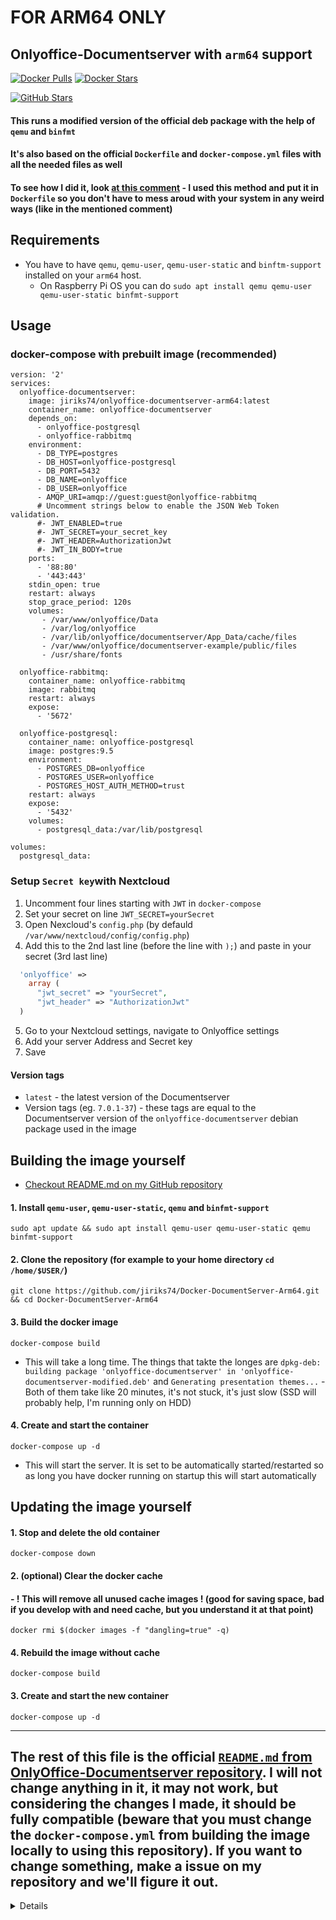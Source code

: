 # FOR ARM64 ONLY

## Onlyoffice-Documentserver with `arm64` support

[![Docker Pulls](https://img.shields.io/docker/pulls/jiriks74/onlyoffice-documentserver-arm64.svg?color=94398d&labelColor=555555&logoColor=ffffff&style=for-the-badge&label=pulls&logo=docker)](https://hub.docker.com/r/jiriks74/onlyoffice-documentserver-arm64)
[![Docker Stars](https://img.shields.io/docker/stars/jiriks74/onlyoffice-documentserver-arm64.svg?color=94398d&labelColor=555555&logoColor=ffffff&style=for-the-badge&label=stars&logo=docker)](https://hub.docker.com/r/jiriks74/onlyoffice-documentserver-arm64)

[![GitHub Stars](https://img.shields.io/github/stars/jiriks74/Docker-DocumentServer-Arm64.svg?color=94398d&labelColor=555555&logoColor=ffffff&style=for-the-badge&logo=github)](https://github.com/jiriks74/Docker-DocumentServer-Arm64)


#### This runs a modified version of the official deb package with the help of `qemu` and `binfmt`
#### It's also based on the official `Dockerfile` and `docker-compose.yml` files with all the needed files as well

#### To see how I did it, look [at this comment](https://github.com/ONLYOFFICE/DocumentServer/issues/152#issuecomment-1061902836) - I used this method and put it in `Dockerfile` so you don't have to mess aroud with your system in any weird ways (like in the mentioned comment)

## Requirements
- You have to have `qemu`, `qemu-user`, `qemu-user-static` and `binftm-support` installed on your `arm64` host.
    - On Raspberry Pi OS you can do `sudo apt install qemu qemu-user qemu-user-static binfmt-support`

## Usage
### docker-compose with prebuilt image (recommended)
```docker-compose
version: '2'
services:
  onlyoffice-documentserver:
    image: jiriks74/onlyoffice-documentserver-arm64:latest
    container_name: onlyoffice-documentserver
    depends_on:
      - onlyoffice-postgresql
      - onlyoffice-rabbitmq
    environment:
      - DB_TYPE=postgres
      - DB_HOST=onlyoffice-postgresql
      - DB_PORT=5432
      - DB_NAME=onlyoffice
      - DB_USER=onlyoffice
      - AMQP_URI=amqp://guest:guest@onlyoffice-rabbitmq
      # Uncomment strings below to enable the JSON Web Token validation.
      #- JWT_ENABLED=true
      #- JWT_SECRET=your_secret_key
      #- JWT_HEADER=AuthorizationJwt
      #- JWT_IN_BODY=true
    ports:
      - '88:80'
      - '443:443'
    stdin_open: true
    restart: always
    stop_grace_period: 120s
    volumes:
       - /var/www/onlyoffice/Data
       - /var/log/onlyoffice
       - /var/lib/onlyoffice/documentserver/App_Data/cache/files
       - /var/www/onlyoffice/documentserver-example/public/files
       - /usr/share/fonts
       
  onlyoffice-rabbitmq:
    container_name: onlyoffice-rabbitmq
    image: rabbitmq
    restart: always
    expose:
      - '5672'

  onlyoffice-postgresql:
    container_name: onlyoffice-postgresql
    image: postgres:9.5
    environment:
      - POSTGRES_DB=onlyoffice
      - POSTGRES_USER=onlyoffice
      - POSTGRES_HOST_AUTH_METHOD=trust
    restart: always
    expose:
      - '5432'
    volumes:
      - postgresql_data:/var/lib/postgresql

volumes:
  postgresql_data:
```

### Setup `Secret key`with Nextcloud
1. Uncomment four lines starting with `JWT` in `docker-compose`
2. Set your secret on line `JWT_SECRET=yourSecret`
3. Open Nexcloud's `config.php` (by defauld `/var/www/nextcloud/config/config.php`)
4. Add this to the 2nd last line (before the line with `);`) and paste in your secret (3rd last line)
```php
  'onlyoffice' =>
    array (
      "jwt_secret" => "yourSecret",
      "jwt_header" => "AuthorizationJwt"
  )
```
5. Go to your Nextcloud settings, navigate to Onlyoffice settings
6. Add your server Address and Secret key
7. Save

#### Version tags
- `latest` - the latest version of the Documentserver
- Version tags (eg. `7.0.1-37`) - these tags are equal to the Documentserver version of the `onlyoffice-documentserver` debian package used in the image

## Building the image yourself
- [Checkout README.md on my GitHub repository](https://github.com/jiriks74/Docker-DocumentServer-Arm64)

#### 1. Install `qemu-user`, `qemu-user-static`, `qemu` and `binfmt-support`

   `sudo apt update && sudo apt install qemu-user qemu-user-static qemu binfmt-support`

#### 2. Clone the repository (for example to your home directory `cd /home/$USER/`) 

   `git clone https://github.com/jiriks74/Docker-DocumentServer-Arm64.git && cd Docker-DocumentServer-Arm64`

#### 3. Build the docker image 
   `docker-compose build` 
   - This will take a long time. The things that takte the longes are `dpkg-deb: building package 'onlyoffice-documentserver' in 'onlyoffice-documentserver-modified.deb'` and `Generating presentation themes...` - Both of them take like 20 minutes, it's not stuck, it's just slow (SSD will probably help, I'm running only on HDD)

#### 4. Create and start the container
   `docker-compose up -d` 
   - This will start the server. It is set to be automatically started/restarted so as long you have docker running on startup this will start automatically

## Updating the image yourself
#### 1. Stop and delete the old container

   `docker-compose down`
   
#### 2. (optional) Clear the docker cache 
####    - ! This will remove all unused cache images ! (good for saving space, bad if you develop with and need cache, but you understand it at that point)

   `docker rmi $(docker images -f "dangling=true" -q)`

#### 4. Rebuild the image without cache

   `docker-compose build`
   
#### 3. Create and start the new container

   `docker-compose up -d`

---

## The rest of this file is the official [`README.md` from OnlyOffice-Documentserver repository](https://github.com/ONLYOFFICE/Docker-DocumentServer). I will not change anything in it, it may not work, but considering the changes I made, it should be fully compatible (beware that you must change the `docker-compose.yml` from building the image locally to using this repository). If you want to change something, make a issue on my repository and we'll figure it out.

<details>
	
	
* [Overview](#overview)
* [Functionality](#functionality)
* [Recommended System Requirements](#recommended-system-requirements)
* [Running Docker Image](#running-docker-image)
* [Configuring Docker Image](#configuring-docker-image)
    - [Storing Data](#storing-data)
    - [Running ONLYOFFICE Document Server on Different Port](#running-onlyoffice-document-server-on-different-port)
    - [Running ONLYOFFICE Document Server using HTTPS](#running-onlyoffice-document-server-using-https)
        + [Generation of Self Signed Certificates](#generation-of-self-signed-certificates)
        + [Strengthening the Server Security](#strengthening-the-server-security)
        + [Installation of the SSL Certificates](#installation-of-the-ssl-certificates)
        + [Available Configuration Parameters](#available-configuration-parameters)
* [Installing ONLYOFFICE Document Server integrated with Community and Mail Servers](#installing-onlyoffice-document-server-integrated-with-community-and-mail-servers)
* [Issues](#issues)
    - [Docker Issues](#docker-issues)
    - [Document Server usage Issues](#document-server-usage-issues)
* [Project Information](#project-information)
* [User Feedback and Support](#user-feedback-and-support)

## Overview

ONLYOFFICE Document Server is an online office suite comprising viewers and editors for texts, spreadsheets and presentations, fully compatible with Office Open XML formats: .docx, .xlsx, .pptx and enabling collaborative editing in real time.

Starting from version 6.0, Document Server is distributed as ONLYOFFICE Docs. It has [three editions](https://github.com/ONLYOFFICE/DocumentServer#onlyoffice-document-server-editions). With this image, you will install the free Community version. 

ONLYOFFICE Docs can be used as a part of ONLYOFFICE Workspace or with third-party sync&share solutions (e.g. Nextcloud, ownCloud, Seafile) to enable collaborative editing within their interface.

## Functionality ##
* ONLYOFFICE Document Editor
* ONLYOFFICE Spreadsheet Editor
* ONLYOFFICE Presentation Editor
* ONLYOFFICE Documents application for iOS
* Collaborative editing
* Hieroglyph support
* Support for all the popular formats: DOC, DOCX, TXT, ODT, RTF, ODP, EPUB, ODS, XLS, XLSX, CSV, PPTX, HTML

Integrating it with ONLYOFFICE Community Server you will be able to:
* view and edit files stored on Drive, Box, Dropbox, OneDrive, OwnCloud connected to ONLYOFFICE;
* share files;
* embed documents on a website;
* manage access rights to documents.

## Recommended System Requirements

* **RAM**: 4 GB or more
* **CPU**: dual-core 2 GHz or higher
* **Swap**: at least 2 GB
* **HDD**: at least 2 GB of free space
* **Distribution**: 64-bit Red Hat, CentOS or other compatible distributive with kernel version 3.8 or later, 64-bit Debian, Ubuntu or other compatible distributive with kernel version 3.8 or later
* **Docker**: version 1.9.0 or later

## Running Docker Image

    sudo docker run -i -t -d -p 80:80 onlyoffice/documentserver

Use this command if you wish to install ONLYOFFICE Document Server separately. To install ONLYOFFICE Document Server integrated with Community and Mail Servers, refer to the corresponding instructions below.

## Configuring Docker Image

### Storing Data

All the data are stored in the specially-designated directories, **data volumes**, at the following location:
* **/var/log/onlyoffice** for ONLYOFFICE Document Server logs
* **/var/www/onlyoffice/Data** for certificates
* **/var/lib/onlyoffice** for file cache
* **/var/lib/postgresql** for database

To get access to your data from outside the container, you need to mount the volumes. It can be done by specifying the '-v' option in the docker run command.

    sudo docker run -i -t -d -p 80:80 \
        -v /app/onlyoffice/DocumentServer/logs:/var/log/onlyoffice  \
        -v /app/onlyoffice/DocumentServer/data:/var/www/onlyoffice/Data  \
        -v /app/onlyoffice/DocumentServer/lib:/var/lib/onlyoffice \
        -v /app/onlyoffice/DocumentServer/rabbitmq:/var/lib/rabbitmq \
        -v /app/onlyoffice/DocumentServer/redis:/var/lib/redis \
        -v /app/onlyoffice/DocumentServer/db:/var/lib/postgresql  onlyoffice/documentserver

Normally, you do not need to store container data because the container's operation does not depend on its state. Saving data will be useful:
* For easy access to container data, such as logs
* To remove the limit on the size of the data inside the container
* When using services launched outside the container such as PostgreSQL, Redis, RabbitMQ

### Running ONLYOFFICE Document Server on Different Port

To change the port, use the -p command. E.g.: to make your portal accessible via port 8080 execute the following command:

    sudo docker run -i -t -d -p 8080:80 onlyoffice/documentserver

### Running ONLYOFFICE Document Server using HTTPS

        sudo docker run -i -t -d -p 443:443 \
        -v /app/onlyoffice/DocumentServer/data:/var/www/onlyoffice/Data  onlyoffice/documentserver

Access to the onlyoffice application can be secured using SSL so as to prevent unauthorized access. While a CA certified SSL certificate allows for verification of trust via the CA, a self signed certificates can also provide an equal level of trust verification as long as each client takes some additional steps to verify the identity of your website. Below the instructions on achieving this are provided.

To secure the application via SSL basically two things are needed:

- **Private key (.key)**
- **SSL certificate (.crt)**

So you need to create and install the following files:

        /app/onlyoffice/DocumentServer/data/certs/tls.key
        /app/onlyoffice/DocumentServer/data/certs/tls.crt

When using CA certified certificates (e.g [Let's encrypt](https://letsencrypt.org)), these files are provided to you by the CA. If you are using self-signed certificates you need to generate these files [yourself](#generation-of-self-signed-certificates).

#### Using the automatically generated Let's Encrypt SSL Certificates

        sudo docker run -i -t -d -p 80:80 -p 443:443 \
        -e LETS_ENCRYPT_DOMAIN=your_domain -e LETS_ENCRYPT_MAIL=your_mail  onlyoffice/documentserver

If you want to get and extend Let's Encrypt SSL Certificates automatically just set LETS_ENCRYPT_DOMAIN and LETS_ENCRYPT_MAIL variables.

#### Generation of Self Signed Certificates

Generation of self-signed SSL certificates involves a simple 3 step procedure.

**STEP 1**: Create the server private key

```bash
openssl genrsa -out tls.key 2048
```

**STEP 2**: Create the certificate signing request (CSR)

```bash
openssl req -new -key tls.key -out tls.csr
```

**STEP 3**: Sign the certificate using the private key and CSR

```bash
openssl x509 -req -days 365 -in tls.csr -signkey tls.key -out tls.crt
```

You have now generated an SSL certificate that's valid for 365 days.

#### Strengthening the server security

This section provides you with instructions to [strengthen your server security](https://raymii.org/s/tutorials/Strong_SSL_Security_On_nginx.html).
To achieve this you need to generate stronger DHE parameters.

```bash
openssl dhparam -out dhparam.pem 2048
```

#### Installation of the SSL Certificates

Out of the four files generated above, you need to install the `tls.key`, `tls.crt` and `dhparam.pem` files at the onlyoffice server. The CSR file is not needed, but do make sure you safely backup the file (in case you ever need it again).

The default path that the onlyoffice application is configured to look for the SSL certificates is at `/var/www/onlyoffice/Data/certs`, this can however be changed using the `SSL_KEY_PATH`, `SSL_CERTIFICATE_PATH` and `SSL_DHPARAM_PATH` configuration options.

The `/var/www/onlyoffice/Data/` path is the path of the data store, which means that you have to create a folder named certs inside `/app/onlyoffice/DocumentServer/data/` and copy the files into it and as a measure of security you will update the permission on the `tls.key` file to only be readable by the owner.

```bash
mkdir -p /app/onlyoffice/DocumentServer/data/certs
cp tls.key /app/onlyoffice/DocumentServer/data/certs/
cp tls.crt /app/onlyoffice/DocumentServer/data/certs/
cp dhparam.pem /app/onlyoffice/DocumentServer/data/certs/
chmod 400 /app/onlyoffice/DocumentServer/data/certs/tls.key
```

You are now just one step away from having our application secured.

#### Available Configuration Parameters

*Please refer the docker run command options for the `--env-file` flag where you can specify all required environment variables in a single file. This will save you from writing a potentially long docker run command.*

Below is the complete list of parameters that can be set using environment variables.

- **ONLYOFFICE_HTTPS_HSTS_ENABLED**: Advanced configuration option for turning off the HSTS configuration. Applicable only when SSL is in use. Defaults to `true`.
- **ONLYOFFICE_HTTPS_HSTS_MAXAGE**: Advanced configuration option for setting the HSTS max-age in the onlyoffice nginx vHost configuration. Applicable only when SSL is in use. Defaults to `31536000`.
- **SSL_CERTIFICATE_PATH**: The path to the SSL certificate to use. Defaults to `/var/www/onlyoffice/Data/certs/tls.crt`.
- **SSL_KEY_PATH**: The path to the SSL certificate's private key. Defaults to `/var/www/onlyoffice/Data/certs/tls.key`.
- **SSL_DHPARAM_PATH**: The path to the Diffie-Hellman parameter. Defaults to `/var/www/onlyoffice/Data/certs/dhparam.pem`.
- **SSL_VERIFY_CLIENT**: Enable verification of client certificates using the `CA_CERTIFICATES_PATH` file. Defaults to `false`
- **DB_TYPE**: The database type. Supported values are `postgres`, `mariadb` or `mysql`. Defaults to `postgres`.
- **DB_HOST**: The IP address or the name of the host where the database server is running.
- **DB_PORT**: The database server port number.
- **DB_NAME**: The name of a database to use. Should be existing on container startup.
- **DB_USER**: The new user name with superuser permissions for the database account.
- **DB_PWD**: The password set for the database account.
- **AMQP_URI**: The [AMQP URI](https://www.rabbitmq.com/uri-spec.html "RabbitMQ URI Specification") to connect to message broker server.
- **AMQP_TYPE**: The message broker type. Supported values are `rabbitmq` or `activemq`. Defaults to `rabbitmq`.
- **REDIS_SERVER_HOST**: The IP address or the name of the host where the Redis server is running.
- **REDIS_SERVER_PORT**:  The Redis server port number.
- **NGINX_WORKER_PROCESSES**: Defines the number of nginx worker processes.
- **NGINX_WORKER_CONNECTIONS**: Sets the maximum number of simultaneous connections that can be opened by a nginx worker process.
- **JWT_ENABLED**: Specifies the enabling the JSON Web Token validation by the ONLYOFFICE Document Server. Defaults to `false`.
- **JWT_SECRET**: Defines the secret key to validate the JSON Web Token in the request to the ONLYOFFICE Document Server. Defaults to `secret`.
- **JWT_HEADER**: Defines the http header that will be used to send the JSON Web Token. Defaults to `Authorization`.
- **JWT_IN_BODY**: Specifies the enabling the token validation in the request body to the ONLYOFFICE Document Server. Defaults to `false`.
- **WOPI_ENABLED**: Specifies the enabling the wopi handlers. Defaults to `false`.
- **USE_UNAUTHORIZED_STORAGE**: Set to `true`if using selfsigned certificates for your storage server e.g. Nextcloud. Defaults to `false`
- **GENERATE_FONTS**: When 'true' regenerates fonts list and the fonts thumbnails etc. at each start. Defaults to `true`
- **METRICS_ENABLED**: Specifies the enabling StatsD for ONLYOFFICE Document Server. Defaults to `false`.
- **METRICS_HOST**: Defines StatsD listening host. Defaults to `localhost`.
- **METRICS_PORT**: Defines StatsD listening port. Defaults to `8125`.
- **METRICS_PREFIX**: Defines StatsD metrics prefix for backend services. Defaults to `ds.`.
- **LETS_ENCRYPT_DOMAIN**: Defines the domain for Let's Encrypt certificate.
- **LETS_ENCRYPT_MAIL**: Defines the domain administator mail address for Let's Encrypt certificate.

## Installing ONLYOFFICE Document Server integrated with Community and Mail Servers

ONLYOFFICE Document Server is a part of ONLYOFFICE Community Edition that comprises also Community Server and Mail Server. To install them, follow these easy steps:

**STEP 1**: Create the `onlyoffice` network.

```bash
docker network create --driver bridge onlyoffice
```
Then launch containers on it using the 'docker run --net onlyoffice' option:

**STEP 2**: Install MySQL.

Follow [these steps](#installing-mysql) to install MySQL server.

**STEP 3**: Install ONLYOFFICE Document Server.

```bash
sudo docker run --net onlyoffice -i -t -d --restart=always --name onlyoffice-document-server \
	-v /app/onlyoffice/DocumentServer/logs:/var/log/onlyoffice  \
	-v /app/onlyoffice/DocumentServer/data:/var/www/onlyoffice/Data  \
	-v /app/onlyoffice/DocumentServer/lib:/var/lib/onlyoffice \
	-v /app/onlyoffice/DocumentServer/db:/var/lib/postgresql \
	onlyoffice/documentserver
```

**STEP 4**: Install ONLYOFFICE Mail Server. 

For the mail server correct work you need to specify its hostname 'yourdomain.com'.

```bash
sudo docker run --init --net onlyoffice --privileged -i -t -d --restart=always --name onlyoffice-mail-server -p 25:25 -p 143:143 -p 587:587 \
 -e MYSQL_SERVER=onlyoffice-mysql-server \
 -e MYSQL_SERVER_PORT=3306 \
 -e MYSQL_ROOT_USER=root \
 -e MYSQL_ROOT_PASSWD=my-secret-pw \
 -e MYSQL_SERVER_DB_NAME=onlyoffice_mailserver \
 -v /app/onlyoffice/MailServer/data:/var/vmail \
 -v /app/onlyoffice/MailServer/data/certs:/etc/pki/tls/mailserver \
 -v /app/onlyoffice/MailServer/logs:/var/log \
 -h yourdomain.com \
 onlyoffice/mailserver
```

The additional parameters for mail server are available [here](https://github.com/ONLYOFFICE/Docker-CommunityServer/blob/master/docker-compose.workspace_enterprise.yml#L87).

To learn more, refer to the [ONLYOFFICE Mail Server documentation](https://github.com/ONLYOFFICE/Docker-MailServer "ONLYOFFICE Mail Server documentation").

**STEP 5**: Install ONLYOFFICE Community Server

```bash
sudo docker run --net onlyoffice -i -t -d --restart=always --name onlyoffice-community-server -p 80:80 -p 443:443 -p 5222:5222 \
 -e MYSQL_SERVER_ROOT_PASSWORD=my-secret-pw \
 -e MYSQL_SERVER_DB_NAME=onlyoffice \
 -e MYSQL_SERVER_HOST=onlyoffice-mysql-server \
 -e MYSQL_SERVER_USER=onlyoffice_user \
 -e MYSQL_SERVER_PASS=onlyoffice_pass \
 
 -e DOCUMENT_SERVER_PORT_80_TCP_ADDR=onlyoffice-document-server \
 
 -e MAIL_SERVER_API_HOST=${MAIL_SERVER_IP} \
 -e MAIL_SERVER_DB_HOST=onlyoffice-mysql-server \
 -e MAIL_SERVER_DB_NAME=onlyoffice_mailserver \
 -e MAIL_SERVER_DB_PORT=3306 \
 -e MAIL_SERVER_DB_USER=root \
 -e MAIL_SERVER_DB_PASS=my-secret-pw \
 
 -v /app/onlyoffice/CommunityServer/data:/var/www/onlyoffice/Data \
 -v /app/onlyoffice/CommunityServer/logs:/var/log/onlyoffice \
 onlyoffice/communityserver
```

Where `${MAIL_SERVER_IP}` is the IP address for **ONLYOFFICE Mail Server**. You can easily get it using the command:
```
docker inspect -f '{{range .NetworkSettings.Networks}}{{.IPAddress}}{{end}}' onlyoffice-mail-server
```

Alternatively, you can use an automatic installation script to install the whole ONLYOFFICE Community Edition at once. For the mail server correct work you need to specify its hostname 'yourdomain.com'.

**STEP 1**: Download the Community Edition Docker script file

```bash
wget https://download.onlyoffice.com/install/opensource-install.sh
```

**STEP 2**: Install ONLYOFFICE Community Edition executing the following command:

```bash
bash opensource-install.sh -md yourdomain.com
```

Or, use [docker-compose](https://docs.docker.com/compose/install "docker-compose"). For the mail server correct work you need to specify its hostname 'yourdomain.com'. Assuming you have docker-compose installed, execute the following command:

```bash
wget https://raw.githubusercontent.com/ONLYOFFICE/Docker-CommunityServer/master/docker-compose.groups.yml
docker-compose up -d
```

## Issues

### Docker Issues

As a relatively new project Docker is being worked on and actively developed by its community. So it's recommended to use the latest version of Docker, because the issues that you encounter might have already been fixed with a newer Docker release.

The known Docker issue with ONLYOFFICE Document Server with rpm-based distributives is that sometimes the processes fail to start inside Docker container. Fedora and RHEL/CentOS users should try disabling selinux with setenforce 0. If it fixes the issue then you can either stick with SELinux disabled which is not recommended by RedHat, or switch to using Ubuntu.

### Document Server usage issues

Due to the operational characteristic, **Document Server** saves a document only after the document has been closed by all the users who edited it. To avoid data loss, you must forcefully disconnect the **Document Server** users when you need to stop **Document Server** in cases of the application update, server reboot etc. To do that, execute the following script on the server where **Document Server** is installed:

```
sudo docker exec <CONTAINER> documentserver-prepare4shutdown.sh
```

Please note, that both executing the script and disconnecting users may take a long time (up to 5 minutes).

## Project Information

Official website: [https://www.onlyoffice.com](https://www.onlyoffice.com/?utm_source=github&utm_medium=cpc&utm_campaign=GitHubDockerDS)

Code repository: [https://github.com/ONLYOFFICE/DocumentServer](https://github.com/ONLYOFFICE/DocumentServer "https://github.com/ONLYOFFICE/DocumentServer")

Docker Image: [https://github.com/ONLYOFFICE/Docker-DocumentServer](https://github.com/ONLYOFFICE/Docker-DocumentServer "https://github.com/ONLYOFFICE/Docker-DocumentServer")

License: [GNU AGPL v3.0](https://help.onlyoffice.com/products/files/doceditor.aspx?fileid=4358397&doc=K0ZUdlVuQzQ0RFhhMzhZRVN4ZFIvaHlhUjN2eS9XMXpKR1M5WEppUk1Gcz0_IjQzNTgzOTci0 "GNU AGPL v3.0")

Free version vs commercial builds comparison: https://github.com/ONLYOFFICE/DocumentServer#onlyoffice-document-server-editions

SaaS version: [https://www.onlyoffice.com/cloud-office.aspx](https://www.onlyoffice.com/cloud-office.aspx?utm_source=github&utm_medium=cpc&utm_campaign=GitHubDockerDS)

## User Feedback and Support

If you have any problems with or questions about this image, please visit our official forum to find answers to your questions: [forum.onlyoffice.com][1] or you can ask and answer ONLYOFFICE development questions on [Stack Overflow][2].

  [1]: https://forum.onlyoffice.com
  [2]: https://stackoverflow.com/questions/tagged/onlyoffice

	
</details>
